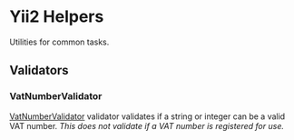 # Yii2 Helpers 

Utilities for common tasks.

## Validators 

### VatNumberValidator 

[VatNumberValidator](src/validators/VatNumberValidator.php) validator validates if a string or integer can be a valid VAT number. 
_This does not validate if a VAT number is registered for use._
